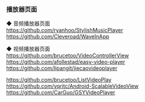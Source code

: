 ### 播放器页面

◆ 音频播放器页面  
https://github.com/ryanhoo/StylishMusicPlayer    
https://github.com/Cleveroad/WaveInApp    

◆ 视频播放器页面  
https://github.com/brucetoo/VideoControllerView    
https://github.com/afollestad/easy-video-player    
https://github.com/lipangit/jiecaovideoplayer    

https://github.com/brucetoo/ListVideoPlay  
https://github.com/yqritc/Android-ScalableVideoView  
https://github.com/CarGuo/GSYVideoPlayer  

